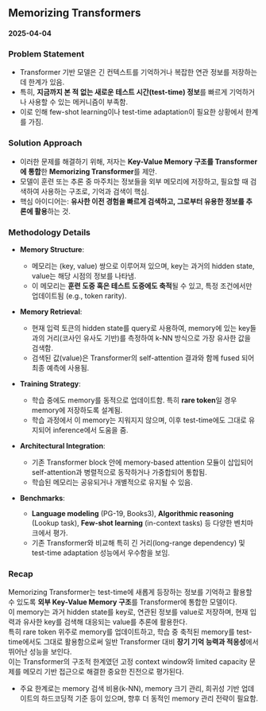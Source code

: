## Memorizing Transformers  
#### 2025-04-04  


### Problem Statement  
- Transformer 기반 모델은 긴 컨텍스트를 기억하거나 복잡한 연관 정보를 저장하는 데 한계가 있음.  
- 특히, **지금까지 본 적 없는 새로운 테스트 시간(test-time) 정보**를 빠르게 기억하거나 사용할 수 있는 메커니즘이 부족함.  
- 이로 인해 few-shot learning이나 test-time adaptation이 필요한 상황에서 한계를 가짐.

### Solution Approach  
- 이러한 문제를 해결하기 위해, 저자는 **Key-Value Memory 구조를 Transformer에 통합**한 **Memorizing Transformer**를 제안.  
- 모델이 훈련 또는 추론 중 마주치는 정보들을 외부 메모리에 저장하고, 필요할 때 검색하여 사용하는 구조로, 기억과 검색이 핵심.  
- 핵심 아이디어는: **유사한 이전 경험을 빠르게 검색하고, 그로부터 유용한 정보를 추론에 활용**하는 것.

### Methodology Details  
- **Memory Structure**:  
  - 메모리는 (key, value) 쌍으로 이루어져 있으며, key는 과거의 hidden state, value는 해당 시점의 정보를 나타냄.  
  - 이 메모리는 **훈련 도중 혹은 테스트 도중에도 축적**될 수 있고, 특정 조건에서만 업데이트됨 (e.g., token rarity).  

- **Memory Retrieval**:  
  - 현재 입력 토큰의 hidden state를 query로 사용하여, memory에 있는 key들과의 거리(코사인 유사도 기반)를 측정하여 k-NN 방식으로 가장 유사한 값을 검색함.  
  - 검색된 값(value)은 Transformer의 self-attention 결과와 함께 fused 되어 최종 예측에 사용됨.  

- **Training Strategy**:  
  - 학습 중에도 memory를 동적으로 업데이트함. 특히 **rare token**일 경우 memory에 저장하도록 설계됨.  
  - 학습 과정에서 이 memory는 지워지지 않으며, 이후 test-time에도 그대로 유지되어 inference에서 도움을 줌.  

- **Architectural Integration**:  
  - 기존 Transformer block 안에 memory-based attention 모듈이 삽입되어 self-attention과 병렬적으로 동작하거나 가중합되어 통합됨.  
  - 학습된 메모리는 공유되거나 개별적으로 유지될 수 있음.  

- **Benchmarks**:  
  - **Language modeling** (PG-19, Books3), **Algorithmic reasoning** (Lookup task), **Few-shot learning** (in-context tasks) 등 다양한 벤치마크에서 평가.  
  - 기존 Transformer와 비교해 특히 긴 거리(long-range dependency) 및 test-time adaptation 성능에서 우수함을 보임.

### Recap  
Memorizing Transformer는 test-time에 새롭게 등장하는 정보를 기억하고 활용할 수 있도록 **외부 Key-Value Memory 구조**를 Transformer에 통합한 모델이다.  
이 memory는 과거 hidden state를 key로, 연관된 정보를 value로 저장하며, 현재 입력과 유사한 key를 검색해 대응되는 value를 추론에 활용한다.  
특히 rare token 위주로 memory를 업데이트하고, 학습 중 축적된 memory를 test-time에서도 그대로 활용함으로써 일반 Transformer 대비 **장기 기억 능력과 적응성**에서 뛰어난 성능을 보인다.  
이는 Transformer의 구조적 한계였던 고정 context window와 limited capacity 문제를 메모리 기반 접근으로 해결한 중요한 진전으로 평가된다.  

- 주요 한계로는 memory 검색 비용(k-NN), memory 크기 관리, 희귀성 기반 업데이트의 하드코딩적 기준 등이 있으며, 향후 더 동적인 memory 관리 전략이 필요함.
